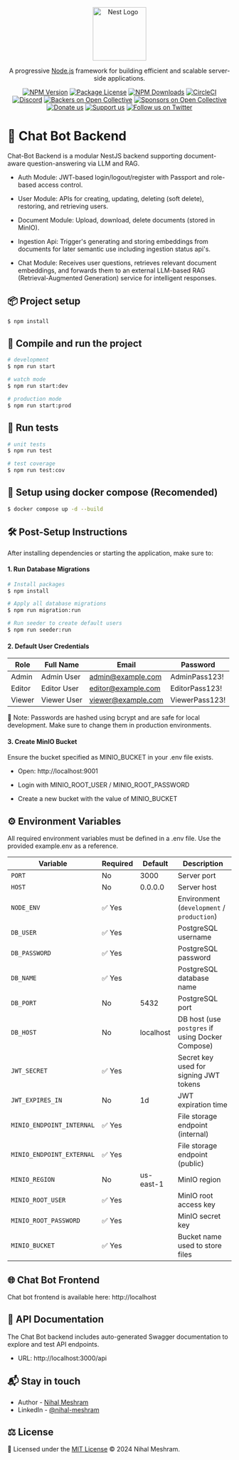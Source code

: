 <p align="center">
  <a href="http://nestjs.com/" target="blank"><img src="https://nestjs.com/img/logo-small.svg" width="120" alt="Nest Logo" /></a>
</p>

[circleci-image]: https://img.shields.io/circleci/build/github/nestjs/nest/master?token=abc123def456
[circleci-url]: https://circleci.com/gh/nestjs/nest

  <p align="center">A progressive <a href="http://nodejs.org" target="_blank">Node.js</a> framework for building efficient and scalable server-side applications.</p>
    <p align="center">
<a href="https://www.npmjs.com/~nestjscore" target="_blank"><img src="https://img.shields.io/npm/v/@nestjs/core.svg" alt="NPM Version" /></a>
<a href="https://www.npmjs.com/~nestjscore" target="_blank"><img src="https://img.shields.io/npm/l/@nestjs/core.svg" alt="Package License" /></a>
<a href="https://www.npmjs.com/~nestjscore" target="_blank"><img src="https://img.shields.io/npm/dm/@nestjs/common.svg" alt="NPM Downloads" /></a>
<a href="https://circleci.com/gh/nestjs/nest" target="_blank"><img src="https://img.shields.io/circleci/build/github/nestjs/nest/master" alt="CircleCI" /></a>
<a href="https://discord.gg/G7Qnnhy" target="_blank"><img src="https://img.shields.io/badge/discord-online-brightgreen.svg" alt="Discord"/></a>
<a href="https://opencollective.com/nest#backer" target="_blank"><img src="https://opencollective.com/nest/backers/badge.svg" alt="Backers on Open Collective" /></a>
<a href="https://opencollective.com/nest#sponsor" target="_blank"><img src="https://opencollective.com/nest/sponsors/badge.svg" alt="Sponsors on Open Collective" /></a>
  <a href="https://paypal.me/kamilmysliwiec" target="_blank"><img src="https://img.shields.io/badge/Donate-PayPal-ff3f59.svg" alt="Donate us"/></a>
    <a href="https://opencollective.com/nest#sponsor"  target="_blank"><img src="https://img.shields.io/badge/Support%20us-Open%20Collective-41B883.svg" alt="Support us"></a>
  <a href="https://twitter.com/nestframework" target="_blank"><img src="https://img.shields.io/twitter/follow/nestframework.svg?style=social&label=Follow" alt="Follow us on Twitter"></a>
</p>
  <!--[![Backers on Open Collective](https://opencollective.com/nest/backers/badge.svg)](https://opencollective.com/nest#backer)
  [![Sponsors on Open Collective](https://opencollective.com/nest/sponsors/badge.svg)](https://opencollective.com/nest#sponsor)-->

# 🧠 Chat Bot Backend

Chat-Bot Backend is a modular NestJS backend supporting document-aware question-answering via LLM and RAG.

- Auth Module: JWT-based login/logout/register with Passport and role-based access control.

- User Module: APIs for creating, updating, deleting (soft delete), restoring, and retrieving users.

- Document Module: Upload, download, delete documents (stored in MinIO).

- Ingestion Api: Trigger's generating and storing embeddings from documents for later semantic use including ingestion status api's.

- Chat Module: Receives user questions, retrieves relevant document embeddings, and forwards them to an external LLM-based RAG (Retrieval-Augmented Generation) service for intelligent responses.


## 📦 Project setup

```bash
$ npm install
```


## 🚀 Compile and run the project

```bash
# development
$ npm run start

# watch mode
$ npm run start:dev

# production mode
$ npm run start:prod
```


## 🧪 Run tests

```bash
# unit tests
$ npm run test

# test coverage
$ npm run test:cov
```

## 🐳 Setup using docker compose (Recomended)

```bash
$ docker compose up -d --build
```

## 🛠️ Post-Setup Instructions

After installing dependencies or starting the application, make sure to:

#### 1. Run Database Migrations
```bash
# Install packages
$ npm install

# Apply all database migrations
$ npm run migration:run

# Run seeder to create default users
$ npm run seeder:run 
```

#### 2. Default User Credentials

| Role   | Full Name   | Email                                           | Password       |
| ------ | ----------- | ----------------------------------------------- | -------------- |
| Admin  | Admin User  | [admin@example.com](mailto:admin@example.com)   | AdminPass123!  |
| Editor | Editor User | [editor@example.com](mailto:editor@example.com) | EditorPass123! |
| Viewer | Viewer User | [viewer@example.com](mailto:viewer@example.com) | ViewerPass123! |

🔐 Note: Passwords are hashed using bcrypt and are safe for local development. Make sure to change them in production environments.

#### 3. Create MinIO Bucket
Ensure the bucket specified as MINIO_BUCKET in your .env file exists.

- Open: http://localhost:9001

- Login with MINIO_ROOT_USER / MINIO_ROOT_PASSWORD

- Create a new bucket with the value of MINIO_BUCKET


## ⚙️ Environment Variables

All required environment variables must be defined in a .env file. Use the provided example.env as a reference.

| Variable              | Required | Default   | Description                                      |
| --------------------- | -------- | --------- | ------------------------------------------------ |
| `PORT`                | No       | 3000      | Server port                                      |
| `HOST`                | No       | 0.0.0.0   | Server host                                      |
| `NODE_ENV`            | ✅ Yes    |           | Environment (`development` / `production`)       |
| `DB_USER`             | ✅ Yes    |           | PostgreSQL username                              |
| `DB_PASSWORD`         | ✅ Yes    |           | PostgreSQL password                              |
| `DB_NAME`             | ✅ Yes    |           | PostgreSQL database name                         |
| `DB_PORT`             | No       | 5432      | PostgreSQL port                                  |
| `DB_HOST`             | No       | localhost | DB host (use `postgres` if using Docker Compose) |
| `JWT_SECRET`          | ✅ Yes    |           | Secret key used for signing JWT tokens           |
| `JWT_EXPIRES_IN`      | No       | 1d        | JWT expiration time                              |
| `MINIO_ENDPOINT_INTERNAL`      | ✅ Yes    |           | File storage endpoint (internal) |
| `MINIO_ENDPOINT_EXTERNAL`      | ✅ Yes    |           | File storage endpoint (public) |
| `MINIO_REGION`        | No       | us-east-1 | MinIO region                                     |
| `MINIO_ROOT_USER`     | ✅ Yes    |           | MinIO root access key                            |
| `MINIO_ROOT_PASSWORD` | ✅ Yes    |           | MinIO secret key                                 |
| `MINIO_BUCKET`        | ✅ Yes    |           | Bucket name used to store files                  |


## 🌐 Chat Bot Frontend
Chat bot frontend is available here: http://localhost

## 📘 API Documentation
The Chat Bot backend includes auto-generated Swagger documentation to explore and test API endpoints.

- URL: http://localhost:3000/api


## 📬 Stay in touch

- Author - [Nihal Meshram](https://github.com/nihalMeshram)
- LinkedIn - [@nihal-meshram](https://www.linkedin.com/in/nihal-meshram/)


## ⚖️ License

📜 Licensed under the [MIT License](LICENSE) © 2024 Nihal Meshram.
